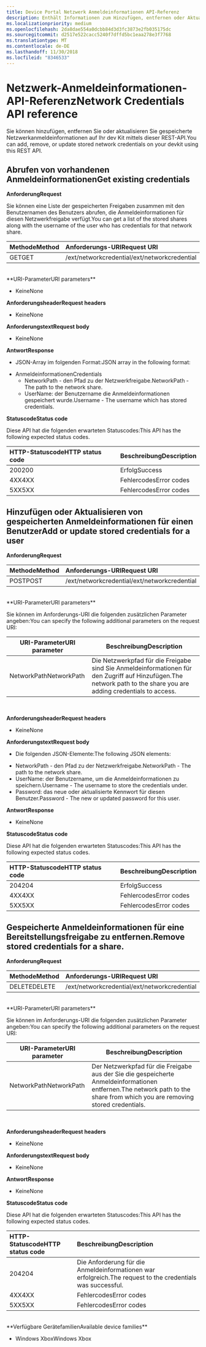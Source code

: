 ```yaml
---
title: Device Portal Netzwerk Anmeldeinformationen API-Referenz
description: Enthält Informationen zum Hinzufügen, entfernen oder Aktualisieren der Netzwerkanmeldeinformationen programmgesteuert.
ms.localizationpriority: medium
ms.openlocfilehash: 2da8dae554a0dcbb84d3d3fc3873e2fb035175dc
ms.sourcegitcommit: d2517e522cacc5240f7dffd5bc1eaa278e3f7768
ms.translationtype: MT
ms.contentlocale: de-DE
ms.lasthandoff: 11/30/2018
ms.locfileid: "8346533"
---
```

# <a name="network-credentials-api-reference"></a><span data-ttu-id="25d60-103">Netzwerk-Anmeldeinformationen-API-Referenz</span><span class="sxs-lookup"><span data-stu-id="25d60-103">Network Credentials API reference</span></span>
<span data-ttu-id="25d60-104">Sie können hinzufügen, entfernen Sie oder aktualisieren Sie gespeicherte Netzwerkanmeldeinformationen auf Ihr dev Kit mittels dieser REST-API.</span><span class="sxs-lookup"><span data-stu-id="25d60-104">You can add, remove, or update stored network credentials on your devkit using this REST API.</span></span>

## <a name="get-existing-credentials"></a><span data-ttu-id="25d60-105">Abrufen von vorhandenen Anmeldeinformationen</span><span class="sxs-lookup"><span data-stu-id="25d60-105">Get existing credentials</span></span>

**<span data-ttu-id="25d60-106">Anforderung</span><span class="sxs-lookup"><span data-stu-id="25d60-106">Request</span></span>**

<span data-ttu-id="25d60-107">Sie können eine Liste der gespeicherten Freigaben zusammen mit den Benutzernamen des Benutzers abrufen, die Anmeldeinformationen für diesen Netzwerkfreigabe verfügt.</span><span class="sxs-lookup"><span data-stu-id="25d60-107">You can get a list of the stored shares along with the username of the user who has credentials for that network share.</span></span>

<span data-ttu-id="25d60-108">Methode</span><span class="sxs-lookup"><span data-stu-id="25d60-108">Method</span></span>      | <span data-ttu-id="25d60-109">Anforderungs-URI</span><span class="sxs-lookup"><span data-stu-id="25d60-109">Request URI</span></span>
:------     | :-----
<span data-ttu-id="25d60-110">GET</span><span class="sxs-lookup"><span data-stu-id="25d60-110">GET</span></span> | <span data-ttu-id="25d60-111">/ext/networkcredential</span><span class="sxs-lookup"><span data-stu-id="25d60-111">/ext/networkcredential</span></span>
<br />
**<span data-ttu-id="25d60-112">URI-Parameter</span><span class="sxs-lookup"><span data-stu-id="25d60-112">URI parameters</span></span>**

- <span data-ttu-id="25d60-113">Keine</span><span class="sxs-lookup"><span data-stu-id="25d60-113">None</span></span>

**<span data-ttu-id="25d60-114">Anforderungsheader</span><span class="sxs-lookup"><span data-stu-id="25d60-114">Request headers</span></span>**

- <span data-ttu-id="25d60-115">Keine</span><span class="sxs-lookup"><span data-stu-id="25d60-115">None</span></span>

**<span data-ttu-id="25d60-116">Anforderungstext</span><span class="sxs-lookup"><span data-stu-id="25d60-116">Request body</span></span>**   

- <span data-ttu-id="25d60-117">Keine</span><span class="sxs-lookup"><span data-stu-id="25d60-117">None</span></span>

**<span data-ttu-id="25d60-118">Antwort</span><span class="sxs-lookup"><span data-stu-id="25d60-118">Response</span></span>**   

- <span data-ttu-id="25d60-119">JSON-Array im folgenden Format:</span><span class="sxs-lookup"><span data-stu-id="25d60-119">JSON array in the following format:</span></span>
* <span data-ttu-id="25d60-120">Anmeldeinformationen</span><span class="sxs-lookup"><span data-stu-id="25d60-120">Credentials</span></span>
  * <span data-ttu-id="25d60-121">NetworkPath - den Pfad zu der Netzwerkfreigabe.</span><span class="sxs-lookup"><span data-stu-id="25d60-121">NetworkPath - The path to the network share.</span></span>
  * <span data-ttu-id="25d60-122">UserName: der Benutzername die Anmeldeinformationen gespeichert wurde.</span><span class="sxs-lookup"><span data-stu-id="25d60-122">Username - The username which has stored credentials.</span></span>

**<span data-ttu-id="25d60-123">Statuscode</span><span class="sxs-lookup"><span data-stu-id="25d60-123">Status code</span></span>**

<span data-ttu-id="25d60-124">Diese API hat die folgenden erwarteten Statuscodes:</span><span class="sxs-lookup"><span data-stu-id="25d60-124">This API has the following expected status codes.</span></span>

<span data-ttu-id="25d60-125">HTTP-Statuscode</span><span class="sxs-lookup"><span data-stu-id="25d60-125">HTTP status code</span></span>      | <span data-ttu-id="25d60-126">Beschreibung</span><span class="sxs-lookup"><span data-stu-id="25d60-126">Description</span></span>
:------     | :-----
<span data-ttu-id="25d60-127">200</span><span class="sxs-lookup"><span data-stu-id="25d60-127">200</span></span> | <span data-ttu-id="25d60-128">Erfolg</span><span class="sxs-lookup"><span data-stu-id="25d60-128">Success</span></span>
<span data-ttu-id="25d60-129">4XX</span><span class="sxs-lookup"><span data-stu-id="25d60-129">4XX</span></span> | <span data-ttu-id="25d60-130">Fehlercodes</span><span class="sxs-lookup"><span data-stu-id="25d60-130">Error codes</span></span>
<span data-ttu-id="25d60-131">5XX</span><span class="sxs-lookup"><span data-stu-id="25d60-131">5XX</span></span> | <span data-ttu-id="25d60-132">Fehlercodes</span><span class="sxs-lookup"><span data-stu-id="25d60-132">Error codes</span></span>

## <a name="add-or-update-stored-credentials-for-a-user"></a><span data-ttu-id="25d60-133">Hinzufügen oder Aktualisieren von gespeicherten Anmeldeinformationen für einen Benutzer</span><span class="sxs-lookup"><span data-stu-id="25d60-133">Add or update stored credentials for a user</span></span>

**<span data-ttu-id="25d60-134">Anforderung</span><span class="sxs-lookup"><span data-stu-id="25d60-134">Request</span></span>**

<span data-ttu-id="25d60-135">Methode</span><span class="sxs-lookup"><span data-stu-id="25d60-135">Method</span></span>      | <span data-ttu-id="25d60-136">Anforderungs-URI</span><span class="sxs-lookup"><span data-stu-id="25d60-136">Request URI</span></span>
:------     | :-----
<span data-ttu-id="25d60-137">POST</span><span class="sxs-lookup"><span data-stu-id="25d60-137">POST</span></span> | <span data-ttu-id="25d60-138">/ext/networkcredential</span><span class="sxs-lookup"><span data-stu-id="25d60-138">/ext/networkcredential</span></span>
<br />
**<span data-ttu-id="25d60-139">URI-Parameter</span><span class="sxs-lookup"><span data-stu-id="25d60-139">URI parameters</span></span>**

<span data-ttu-id="25d60-140">Sie können im Anforderungs-URI die folgenden zusätzlichen Parameter angeben:</span><span class="sxs-lookup"><span data-stu-id="25d60-140">You can specify the following additional parameters on the request URI:</span></span>

| <span data-ttu-id="25d60-141">URI-Parameter</span><span class="sxs-lookup"><span data-stu-id="25d60-141">URI parameter</span></span>      | <span data-ttu-id="25d60-142">Beschreibung</span><span class="sxs-lookup"><span data-stu-id="25d60-142">Description</span></span>     | 
| ------------------ |-----------------|
| <span data-ttu-id="25d60-143">NetworkPath</span><span class="sxs-lookup"><span data-stu-id="25d60-143">NetworkPath</span></span>        | <span data-ttu-id="25d60-144">Die Netzwerkpfad für die Freigabe sind Sie Anmeldeinformationen für den Zugriff auf Hinzufügen.</span><span class="sxs-lookup"><span data-stu-id="25d60-144">The network path to the share you are adding credentials to access.</span></span> |
<br>

**<span data-ttu-id="25d60-145">Anforderungsheader</span><span class="sxs-lookup"><span data-stu-id="25d60-145">Request headers</span></span>**

- <span data-ttu-id="25d60-146">Keine</span><span class="sxs-lookup"><span data-stu-id="25d60-146">None</span></span>

**<span data-ttu-id="25d60-147">Anforderungstext</span><span class="sxs-lookup"><span data-stu-id="25d60-147">Request body</span></span>**

- <span data-ttu-id="25d60-148">Die folgenden JSON-Elemente:</span><span class="sxs-lookup"><span data-stu-id="25d60-148">The following JSON elements:</span></span>
* <span data-ttu-id="25d60-149">NetworkPath - den Pfad zu der Netzwerkfreigabe.</span><span class="sxs-lookup"><span data-stu-id="25d60-149">NetworkPath - The path to the network share.</span></span>
* <span data-ttu-id="25d60-150">UserName: der Benutzername, um die Anmeldeinformationen zu speichern.</span><span class="sxs-lookup"><span data-stu-id="25d60-150">Username - The username to store the credentials under.</span></span>
* <span data-ttu-id="25d60-151">Password: das neue oder aktualisierte Kennwort für diesen Benutzer.</span><span class="sxs-lookup"><span data-stu-id="25d60-151">Password - The new or updated password for this user.</span></span>

**<span data-ttu-id="25d60-152">Antwort</span><span class="sxs-lookup"><span data-stu-id="25d60-152">Response</span></span>**   

- <span data-ttu-id="25d60-153">Keine</span><span class="sxs-lookup"><span data-stu-id="25d60-153">None</span></span>  

**<span data-ttu-id="25d60-154">Statuscode</span><span class="sxs-lookup"><span data-stu-id="25d60-154">Status code</span></span>**

<span data-ttu-id="25d60-155">Diese API hat die folgenden erwarteten Statuscodes:</span><span class="sxs-lookup"><span data-stu-id="25d60-155">This API has the following expected status codes.</span></span>

<span data-ttu-id="25d60-156">HTTP-Statuscode</span><span class="sxs-lookup"><span data-stu-id="25d60-156">HTTP status code</span></span>      | <span data-ttu-id="25d60-157">Beschreibung</span><span class="sxs-lookup"><span data-stu-id="25d60-157">Description</span></span>
:------     | :-----
<span data-ttu-id="25d60-158">204</span><span class="sxs-lookup"><span data-stu-id="25d60-158">204</span></span> | <span data-ttu-id="25d60-159">Erfolg</span><span class="sxs-lookup"><span data-stu-id="25d60-159">Success</span></span>
<span data-ttu-id="25d60-160">4XX</span><span class="sxs-lookup"><span data-stu-id="25d60-160">4XX</span></span> | <span data-ttu-id="25d60-161">Fehlercodes</span><span class="sxs-lookup"><span data-stu-id="25d60-161">Error codes</span></span>
<span data-ttu-id="25d60-162">5XX</span><span class="sxs-lookup"><span data-stu-id="25d60-162">5XX</span></span> | <span data-ttu-id="25d60-163">Fehlercodes</span><span class="sxs-lookup"><span data-stu-id="25d60-163">Error codes</span></span>

## <a name="remove-stored-credentials-for-a-share"></a><span data-ttu-id="25d60-164">Gespeicherte Anmeldeinformationen für eine Bereitstellungsfreigabe zu entfernen.</span><span class="sxs-lookup"><span data-stu-id="25d60-164">Remove stored credentials for a share.</span></span>

**<span data-ttu-id="25d60-165">Anforderung</span><span class="sxs-lookup"><span data-stu-id="25d60-165">Request</span></span>**

<span data-ttu-id="25d60-166">Methode</span><span class="sxs-lookup"><span data-stu-id="25d60-166">Method</span></span>      | <span data-ttu-id="25d60-167">Anforderungs-URI</span><span class="sxs-lookup"><span data-stu-id="25d60-167">Request URI</span></span>
:------     | :-----
<span data-ttu-id="25d60-168">DELETE</span><span class="sxs-lookup"><span data-stu-id="25d60-168">DELETE</span></span> | <span data-ttu-id="25d60-169">/ext/networkcredential</span><span class="sxs-lookup"><span data-stu-id="25d60-169">/ext/networkcredential</span></span>
<br />
**<span data-ttu-id="25d60-170">URI-Parameter</span><span class="sxs-lookup"><span data-stu-id="25d60-170">URI parameters</span></span>**

<span data-ttu-id="25d60-171">Sie können im Anforderungs-URI die folgenden zusätzlichen Parameter angeben:</span><span class="sxs-lookup"><span data-stu-id="25d60-171">You can specify the following additional parameters on the request URI:</span></span>

| <span data-ttu-id="25d60-172">URI-Parameter</span><span class="sxs-lookup"><span data-stu-id="25d60-172">URI parameter</span></span>      | <span data-ttu-id="25d60-173">Beschreibung</span><span class="sxs-lookup"><span data-stu-id="25d60-173">Description</span></span>     | 
| ------------------ |-----------------|
| <span data-ttu-id="25d60-174">NetworkPath</span><span class="sxs-lookup"><span data-stu-id="25d60-174">NetworkPath</span></span>        | <span data-ttu-id="25d60-175">Der Netzwerkpfad für die Freigabe aus der Sie die gespeicherte Anmeldeinformationen entfernen.</span><span class="sxs-lookup"><span data-stu-id="25d60-175">The network path to the share from which you are removing stored credentials.</span></span> |
<br>

**<span data-ttu-id="25d60-176">Anforderungsheader</span><span class="sxs-lookup"><span data-stu-id="25d60-176">Request headers</span></span>**

- <span data-ttu-id="25d60-177">Keine</span><span class="sxs-lookup"><span data-stu-id="25d60-177">None</span></span>

**<span data-ttu-id="25d60-178">Anforderungstext</span><span class="sxs-lookup"><span data-stu-id="25d60-178">Request body</span></span>**   

- <span data-ttu-id="25d60-179">Keine</span><span class="sxs-lookup"><span data-stu-id="25d60-179">None</span></span>

**<span data-ttu-id="25d60-180">Antwort</span><span class="sxs-lookup"><span data-stu-id="25d60-180">Response</span></span>**   

- <span data-ttu-id="25d60-181">Keine</span><span class="sxs-lookup"><span data-stu-id="25d60-181">None</span></span> 

**<span data-ttu-id="25d60-182">Statuscode</span><span class="sxs-lookup"><span data-stu-id="25d60-182">Status code</span></span>**

<span data-ttu-id="25d60-183">Diese API hat die folgenden erwarteten Statuscodes:</span><span class="sxs-lookup"><span data-stu-id="25d60-183">This API has the following expected status codes.</span></span>

<span data-ttu-id="25d60-184">HTTP-Statuscode</span><span class="sxs-lookup"><span data-stu-id="25d60-184">HTTP status code</span></span>      | <span data-ttu-id="25d60-185">Beschreibung</span><span class="sxs-lookup"><span data-stu-id="25d60-185">Description</span></span>
:------     | :-----
<span data-ttu-id="25d60-186">204</span><span class="sxs-lookup"><span data-stu-id="25d60-186">204</span></span> | <span data-ttu-id="25d60-187">Die Anforderung für die Anmeldeinformationen war erfolgreich.</span><span class="sxs-lookup"><span data-stu-id="25d60-187">The request to the credentials was successful.</span></span>
<span data-ttu-id="25d60-188">4XX</span><span class="sxs-lookup"><span data-stu-id="25d60-188">4XX</span></span> | <span data-ttu-id="25d60-189">Fehlercodes</span><span class="sxs-lookup"><span data-stu-id="25d60-189">Error codes</span></span>
<span data-ttu-id="25d60-190">5XX</span><span class="sxs-lookup"><span data-stu-id="25d60-190">5XX</span></span> | <span data-ttu-id="25d60-191">Fehlercodes</span><span class="sxs-lookup"><span data-stu-id="25d60-191">Error codes</span></span>

<br />
**<span data-ttu-id="25d60-192">Verfügbare Gerätefamilien</span><span class="sxs-lookup"><span data-stu-id="25d60-192">Available device families</span></span>**

* <span data-ttu-id="25d60-193">Windows Xbox</span><span class="sxs-lookup"><span data-stu-id="25d60-193">Windows Xbox</span></span>


